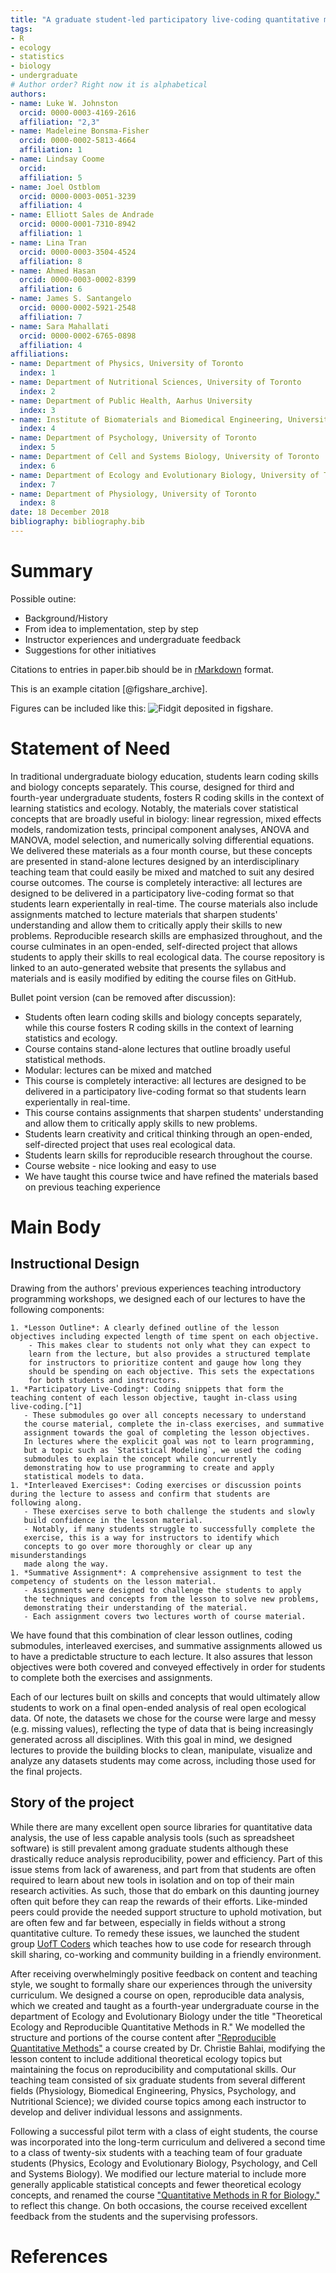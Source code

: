 ```yaml
---
title: "A graduate student-led participatory live-coding quantitative methods course in R: Experiences on initiating, developing, and teaching"
tags:
- R
- ecology
- statistics
- biology
- undergraduate
# Author order? Right now it is alphabetical
authors:
- name: Luke W. Johnston
  orcid: 0000-0003-4169-2616
  affiliation: "2,3"
- name: Madeleine Bonsma-Fisher
  orcid: 0000-0002-5813-4664
  affiliation: 1
- name: Lindsay Coome
  orcid:
  affiliation: 5
- name: Joel Ostblom
  orcid: 0000-0003-0051-3239
  affiliation: 4
- name: Elliott Sales de Andrade
  orcid: 0000-0001-7310-8942
  affiliation: 1
- name: Lina Tran
  orcid: 0000-0003-3504-4524
  affiliation: 8
- name: Ahmed Hasan
  orcid: 0000-0003-0002-8399
  affiliation: 6
- name: James S. Santangelo
  orcid: 0000-0002-5921-2548
  affiliation: 7
- name: Sara Mahallati
  orcid: 0000-0002-6765-0898
  affiliation: 4
affiliations:
- name: Department of Physics, University of Toronto
  index: 1
- name: Department of Nutritional Sciences, University of Toronto
  index: 2
- name: Department of Public Health, Aarhus University
  index: 3
- name: Institute of Biomaterials and Biomedical Engineering, University of Toronto
  index: 4
- name: Department of Psychology, University of Toronto
  index: 5
- name: Department of Cell and Systems Biology, University of Toronto
  index: 6
- name: Department of Ecology and Evolutionary Biology, University of Toronto
  index: 7
- name: Department of Physiology, University of Toronto
  index: 8
date: 18 December 2018
bibliography: bibliography.bib
---
```


# Summary

Possible outine:
- Background/History
- From idea to implementation, step by step
- Instructor experiences and undergraduate feedback
- Suggestions for other initiatives

Citations to entries in paper.bib should be in
[rMarkdown](http://rmarkdown.rstudio.com/authoring_bibliographies_and_citations.html)
format.

This is an example citation [@figshare_archive].

Figures can be included like this: ![Fidgit deposited in figshare.](figshare_article.png)

# Statement of Need

<!--
Describing why this material is beneficial to the community, why someone else would use it
-->

In traditional undergraduate biology education, students learn coding skills and biology concepts separately. This course, designed for third and fourth-year undergraduate students, fosters R coding skills in the context of learning statistics and ecology. Notably, the materials cover statistical concepts that are broadly useful in biology: linear regression, mixed effects models, randomization tests, principal component analyses, ANOVA and MANOVA, model selection, and numerically solving differential equations. We delivered these materials as a four month course, but these concepts are presented in stand-alone lectures designed by an interdisciplinary teaching team that could easily be mixed and matched to suit any desired course outcomes. The course is completely interactive: all lectures are designed to be delivered in a participatory live-coding format so that students learn experientally in real-time. The course materials also include assignments matched to lecture materials that sharpen students' understanding and allow them to critically apply their skills to new problems. Reproducible research skills are emphasized throughout, and the course culminates in an open-ended, self-directed project that allows students to apply their skills to real ecological data. The course repository is linked to an auto-generated website that presents the syllabus and materials and is easily modified by editing the course files on GitHub.

Bullet point version (can be removed after discussion):

* Students often learn coding skills and biology concepts separately, while this course fosters R coding skills in the context of learning statistics and ecology.
* Course contains stand-alone lectures that outline broadly useful statistical methods.
* Modular: lectures can be mixed and matched
* This course is completely interactive: all lectures are designed to be delivered in a participatory live-coding format so that students learn experientally in real-time.
* This course contains assignments that sharpen students' understanding and allow them to critically apply skills to new problems.
* Students learn creativity and critical thinking through an open-ended, self-directed project that uses real ecological data.
* Students learn skills for reproducible research throughout the course.
* Course website - nice looking and easy to use
* We have taught this course twice and have refined the materials based on previous teaching experience

# Main Body

## Instructional Design

Drawing from the authors' previous experiences teaching introductory 
programming workshops, we designed each of our lectures to have the 
following components:

    1. *Lesson Outline*: A clearly defined outline of the lesson 
    objectives including expected length of time spent on each objective.
        - This makes clear to students not only what they can expect to 
        learn from the lecture, but also provides a structured template 
        for instructors to prioritize content and gauge how long they 
        should be spending on each objective. This sets the expectations 
        for both students and instructors.
    1. *Participatory Live-Coding*: Coding snippets that form the 
    teaching content of each lesson objective, taught in-class using 
    live-coding.[^1]
       - These submodules go over all concepts necessary to understand 
       the course material, complete the in-class exercises, and summative 
       assignment towards the goal of completing the lesson objectives. 
       In lectures where the explicit goal was not to learn programming, 
       but a topic such as `Statistical Modeling`, we used the coding 
       submodules to explain the concept while concurrently 
       demonstrating how to use programming to create and apply 
       statistical models to data.
    1. *Interleaved Exercises*: Coding exercises or discussion points 
    during the lecture to assess and confirm that students are 
    following along.
       - These exercises serve to both challenge the students and slowly 
       build confidence in the lesson material.
       - Notably, if many students struggle to successfully complete the 
       exercise, this is a way for instructors to identify which 
       concepts to go over more thoroughly or clear up any misunderstandings 
       made along the way.
    1. *Summative Assignment*: A comprehensive assignment to test the 
    competency of students on the lesson material.
       - Assignments were designed to challenge the students to apply 
       the techniques and concepts from the lesson to solve new problems, 
       demonstrating their understanding of the material.
       - Each assignment covers two lectures worth of course material.

We have found that this combination of clear lesson outlines, coding submodules,
interleaved exercises, and summative assignments allowed us to have a
predictable structure to each lecture. It also assures that lesson objectives
were both covered and conveyed effectively in order for students to
complete both the exercises and assignments.

Each of our lectures built on skills and concepts that would ultimately allow
students to work on a final open-ended analysis of real open ecological data. 
Of note, the datasets we chose for the course were large and messy (e.g. missing
values), reflecting the type of data that is being increasingly generated across
all disciplines. With this goal in mind, we designed lectures to provide the 
building blocks to clean, manipulate, visualize and analyze any datasets 
students may come across, including those used for the final projects.

[^1]: *A note on "live-coding".* Live-coding is a hands-on method of teaching
coding where the instructor shares their screen with the class and types all
commands on their computer while the group follows along. Live-coding has proven
to be a very effective teaching technique as it forces the instructor to go
slowly and ensures that participants get to try out every command being used.
Furthermore, mistakes and errors are bound to happen. It allows learners to
experience common errors themselves and debug them in a supportive environment,
to explore variations on material as they go, and to immediately check their
understanding by trying things hands-on.



## Story of the project

While there are many excellent open source libraries for quantitative data
analysis, the use of less capable analysis tools (such as spreadsheet software)
is still prevalent among graduate students although these drastically reduce
analysis reproducibility, power and efficiency. Part of this issue stems from
lack of awareness, and part from that students are often required to learn
about new tools in isolation and on top of their main research activities. As
such, those that do embark on this daunting journey often quit before they can
reap the rewards of their efforts. Like-minded peers could provide the needed
support structure to uphold motivation, but are often few and far between,
especially in fields without a strong quantitative culture. To remedy these
issues, we launched the student group [UofT
Coders](http://uoftcoders.github.io/) which teaches how to use code for
research through skill sharing, co-working and community building in a friendly
environment.

After receiving overwhelmingly positive feedback on content and teaching style,
we sought to formally share our experiences through the university
curriculum. We designed a course on open, reproducible data analysis, which we
created and taught as a fourth-year undergraduate course in the department of
Ecology and Evolutionary Biology under the title "Theoretical Ecology and
Reproducible Quantitative Methods in R." We modelled the structure and portions
of the course content after ["Reproducible Quantitative
Methods"](https://cbahlai.github.io/rqm-template/) a course created by Dr.
Christie Bahlai, modifying the lesson content to include additional theoretical
ecology topics but maintaining the focus on reproducibility and computational
skills. Our teaching team consisted of six graduate students from several
different fields (Physiology, Biomedical Engineering, Physics, Psychology, and
Nutritional Science); we divided course topics among each instructor to develop
and deliver individual lessons and assignments.

Following a successful pilot term with a class of eight students, the course
was incorporated into the long-term curriculum and delivered a second time to a
class of twenty-six students with a teaching team of four graduate students
(Physics, Ecology and Evolutionary Biology, Psychology, and Cell and Systems
Biology). We modified our lecture material to include more generally applicable
statistical concepts and fewer theoretical ecology concepts, and renamed the
course ["Quantitative Methods in R for
Biology."](https://uoftcoders.github.io/rcourse/) to reflect this change. On
both occasions, the course received excellent feedback from the students and
the supervising professors.

# References
